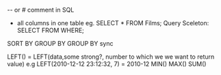 -- or # comment in SQL

- all columns in one table eg. SELECT \* FROM Films;
  Query Sceleton:
  SELECT
  FROM
  WHERE;

SORT BY
GROUP BY
GROUP BY sync

LEFT() = LEFT(data,some strong?, number to which we we want to return value)
e.g LEFT(2010-12-12 23:12:32, 7) = 2010-12
MIN()
MAX()
SUM()
